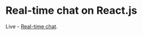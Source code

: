 # Real-time chat on React.js
Live - [Real-time chat](https://duckduckgo.com](https://chat-react-krbln.web.app/chat)https://chat-react-krbln.web.app/chat).
